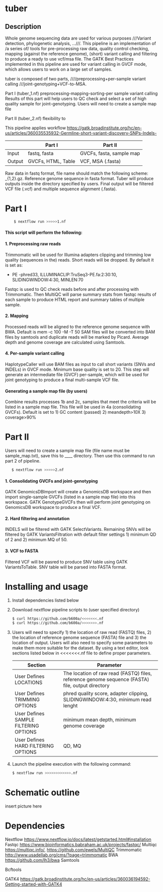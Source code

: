 # tuber
## Description
Whole genome sequencing data are used for various purposes ///Variant detection, phylogenetic analysis, …///. This pipeline is an implementation of /a series of/ tools for pre-processing raw data, quality control checking, mapping (against the reference genome), (short) variant calling and filtering to produce a ready to use vcf/msa file. The GATK Best Practices implemented in this pipeline are used for variant calling in GVCF mode, which allows users to work on a large set of samples. 

tuber is composed of two parts, ////preprocessing+per-sample variant calling  ///joint-genotyping+VCF-to-MSA.

Part I (tuber_1.nf)
preprocessing-mapping-sorting-per sample variant calling
Results of this part will help users to QC check and select a set of high quality sample for joint-genotyping.
Users will need to create a sample map file 

Part II (tuber_2.nf)
flexibility to 

This pipeline applies workflow 
https://gatk.broadinstitute.org/hc/en-us/articles/360035535932-Germline-short-variant-discovery-SNPs-Indels-

|  | Part I | Part II |
| ------ | ------ | ------ |
| Input | fastq, fasta| GVCFs, fasta, sample map
| Output | GVCFs, HTML, Table | VCF, MSA (.fasta)

Raw data in fastq format, file name should match the following scheme:  _{1,2}.gz. Reference genome sequence in fasta format. Tuber will produce outputs inside the directory specified by users. Final output will be filtered VCF file (.vcf) and multiple sequence alignment (.fasta).

# Part I

 ```sh
     $ nextflow run >>>>>1.nf
```

#### This script will perform the following:
#### 1. Preprocessing raw reads
Trimmomatic will be used for Illumina adapters clipping and trimming low quality (sequences in the) reads. Short reads will be dropped. By default it is set as: 
- PE -phred33, ILLUMINACLIP:TruSeq3-PE.fa:2:30:10, SLIDINGWINDOW:4:30, MINLEN:70

Fastqc is used to QC check reads before and after processing with Trimmomatic. Then MultiQC will parse summary stats from fastqc results of each sample to produce HTML report and summary tables of multiple sample.

#### 2. Mapping
Processed reads will be aligned to the reference genome sequence with BWA. Default is mem -c 100 -M -T 50
 SAM files will be converted into BAM files by samtools and duplicate reads will be marked by Picard.
Average depth and genome coverage are calculated using Samtools.

#### 4. Per-sample variant calling
HaplotypeCaller will use BAM files as input to call short variants (SNVs and INDELs) in GVCF mode. Minimum base quality is set to 20. This step will generate an intermediate file (GVCF) per-sample, which will be used for joint genotyping to produce a final multi-sample VCF file.

#### Generating a sample map file (by users)
Combine results processes 1b and 2c, samples that meet the criteria will be listed in a sample map file. This file will be used in 4a (consolidating GVCFs). Default is set to 1) GC content (passed) 2) meandepth>10X 3) coverage>90%

# Part II 
Users will need to create a sample map file (file name must be sample_map.txt), save this to ____ directory.
Then use this command to run part 2 of pipeline.

  ```sh
     $ nextflow run >>>>>2.nf
```
#### 1. Consolidating GVCFs and joint-genotyping
GATK GenomicsDBImport will create a GenomicsDB workspace and then import single-sample GVCFs (listed in a sample map file) into this workspace. GATK GenotypeGVCFs then will perform joint genotyping on GenomicsDB workspace to produce a final VCF.
#### 2. Hard filtering and annotation
INDELS will be filtered with GATK SelectVariants. Remaining SNVs will be filtered by GATK VariantsFiltration with default filter settings 1) minimum QD of 2 and 2) minimum MQ of 50.

#### 3. VCF to FASTA
Filtered VCF will be pasred to produce SNV table using GATK VariantsToTable.
SNV table will be parsed into FASTA format.

# Installing and usage
1. Install dependencies listed below
2. Download nextflow pipeline scripts to (user specified directory)
     ```sh
     $ curl https://github.com/b600a/<<<<<<<.nf
     $ curl https://github.com/b600a/>>>>>>>.nf
     ```
3. Users will need to specify 1) the location of raw read (FASTQ) files, 2) the location of reference genome sequence (FASTA) file and 3) the location of output. Users will also need to specify some parameters to make them more suitable for the dataset. By using a text editor, look sections listed below in <<<<<<<.nf file to define proper parameters.

    | Section | Parameter |
    | ------ | ------ |
    | User Defines LOCATIONS | The location of raw read (FASTQ) files, reference genome sequence (FASTA) file, output directory|
    | User Defines TRIMMING OPTIONS | phred quality score, adapter clipping, SLIDINGWINDOW:4:30, minimum read lenght |
    | User Defines SAMPLE FILTERING OPTIONS | minimum mean depth, minimum genome coverage |
    | User Defines HARD FILTERING OPTIONS | QD, MQ |


4. Launch the pipeline execution with the following command:
    ```sh
    $ nextflow run >>>>>>>>>>>>.nf
    ```
# Schematic outline
insert picture here

# Dependencies

Nextflow
	https://www.nextflow.io/docs/latest/getstarted.html#installation
Fastqc 
	https://www.bioinformatics.babraham.ac.uk/projects/fastqc/
Multiqc
	https://multiqc.info/, https://github.com/ewels/MultiQC
Trimmomatic
	http://www.usadellab.org/cms/?page=trimmomatic
BWA
	https://github.com/lh3/bwa
Samtools

Bcftools
	
GATK4
https://gatk.broadinstitute.org/hc/en-us/articles/360036194592-Getting-started-with-GATK4




[//]: # (These are reference links used in the body of this note and get stripped out when the markdown processor does its job. There is no need to format nicely because it shouldn't be seen. Thanks SO - http://stackoverflow.com/questions/4823468/store-comments-in-markdown-syntax)


   [dill]: <https://github.com/joemccann/dillinger>
   [git-repo-url]: <https://github.com/joemccann/dillinger.git>
   [john gruber]: <http://daringfireball.net>
   [df1]: <http://daringfireball.net/projects/markdown/>
   [markdown-it]: <https://github.com/markdown-it/markdown-it>
   [Ace Editor]: <http://ace.ajax.org>
   [node.js]: <http://nodejs.org>
   [Twitter Bootstrap]: <http://twitter.github.com/bootstrap/>
   [jQuery]: <http://jquery.com>
   [@tjholowaychuk]: <http://twitter.com/tjholowaychuk>
   [express]: <http://expressjs.com>
   [AngularJS]: <http://angularjs.org>
   [Gulp]: <http://gulpjs.com>

   [PlDb]: <https://github.com/joemccann/dillinger/tree/master/plugins/dropbox/README.md>
   [PlGh]: <https://github.com/joemccann/dillinger/tree/master/plugins/github/README.md>
   [PlGd]: <https://github.com/joemccann/dillinger/tree/master/plugins/googledrive/README.md>
   [PlOd]: <https://github.com/joemccann/dillinger/tree/master/plugins/onedrive/README.md>
   [PlMe]: <https://github.com/joemccann/dillinger/tree/master/plugins/medium/README.md>
   [PlGa]: <https://github.com/RahulHP/dillinger/blob/master/plugins/googleanalytics/README.md>

